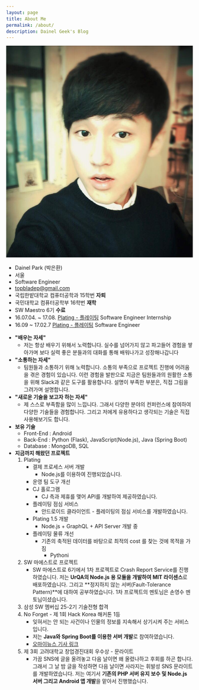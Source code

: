 ```yaml
---
layout: page
title: About Me
permalink: /about/
description: Dainel Geek's Blog
---
```


![](https://github.com/DainelPark/dainelpark.github.io/blob/master/images/profile_img.jpeg?raw=true)

* Dainel Park (박은환)
* 서울
* Software Engineer
* topbladep@gmail.com
* 국립한밭대학교 컴퓨터공학과 15학번 **자퇴**
* 국민대학교 컴퓨터공학부 16학번 **재학**
* SW Maestro 6기 **수료**
* 16.07.04. ~ 17.08. [Plating - 플레이팅](https://www.facebook.com/myplating/) Software Engineer Internship
* 16.09 ~ 17.02.7 [Plating - 플레이팅](https://www.facebook.com/myplating/) Software Engineer

- **"배우는 자세"**
  - 저는 항상 배우기 위해서 노력합니다. 실수를 넘어가지 않고 파고들어 경험을 쌓아가며 보다 실력 좋은 분들과의 대화를 통해 배워나가고 성장해나갑니다
- **"소통하는 자세"**
  - 팀원들과 소통하기 위해 노력합니다. 소통의 부족으로 프로젝트 진행에 어려움을 겪은 경험이 있습니다. 이런 경험을 발판으로 지금은 팀원들과의 원활한 소통을 위해 Slack과 같은 도구를 활용합니다. 설명이 부족한 부분은, 직접 그림을 그려가며 설명합니다.
- **"새로운 기술을 보고자 하는 자세"**
  - 제 스스로 부족함을 많이 느낍니다. 그래서 다양한 분야의 컨퍼런스에 참여하여 다양한 기술들을 경험합니다. 그리고 저에게 유용하다고 생각되는 기술은 직접 사용해보기도 합니다.
- **보유 기술**
  - Front-End : Android
  - Back-End : Python (Flask), JavaScript(Node.js), Java (Spring Boot)
  - Database : MongoDB, SQL
- **지금까지 해왔던 프로젝트**
  1. Plating
     - 결제 프로세스 서버 개발
       - Node.js를 이용하여 진행되었습니다.
     - 운영 팀 도구 개선
     - CJ 홀로그램
       - CJ 측과 제휴를 맺어 API를 개발하여 제공하였습니다.
     - 플레이팅 점심 서비스
       - 안드로이드 클라이언트 -  플레이팅의 점심 서비스를 개발하였습니다.
     - Plating 1.5 개발
       - Node.js + GraphQL + API Server 개발 중
     - 플레이팅 물류 개선
       - 기존의 축적된 데이터를 바탕으로 최적의 cost 를 찾는 것에 목적을 가짐
         - Pythoni
  2. SW 마에스트로 프로젝트
     - SW 마에스트로 6기에서 1차 프로젝트로 Crash Report Service를 진행하였습니다. 
       저는 **UrQA의 Node.js 용 모듈을 개발하여 MIT 라이센스**로 배포하였습니다. 그리고 **정지하지 않는 서버(Fault-Tolerance Pattern)**에 대하여 공부하였습니다. 1차 프로젝트의 멘토님은 손영수 멘토님이셨습니다.
  3. 삼성 SW 멤버십 25-2기 기술전형 합격
  4. No Forget - 제 1회 Hack Korea 해커톤 1등
     - 잊혀서는 안 되는 사건이나 인물의 정보를 지속해서 상기시켜 주는 서비스입니다.
     - 저는 **Java와 Spring Boot를 이용한 서버 개발**로 참여하였습니다.
     - [오마이뉴스 기사 링크](http://www.ohmynews.com/NWS_Web/View/at_pg.aspx?CNTN_CD=A0002170007&CMPT_CD=SEARCH)
  5. 제 3회 고려대학교 창업경진대회 우수상 - 문라이트
     - 가끔 SNS에 글을 올려놓고 다음 날이면 왜 올렸나하고 후회를 하곤 합니다. 그래서 그 날 밤 글을 작성하면 다음 날이면 사라지는 휘발성 SNS 문라이트를 개발하였습니다. 
       저는 여기서 **기존의 PHP 서버 유지 보수 및 Node.js 서버 그리고 Android 앱 개발**을 맡아서 진행했습니다.